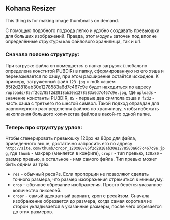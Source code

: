 ## Kohana Resizer

This thing is for making image thumbnails on demand.

С помощью подобного подхода легко и удобно создавать превьюшки для больших изображений. Правда, этот модуль заточен под вполне определённые структуры как файлового хранилища, так и url.

### Сначала поясню структуру:

При загрузке файла он помещается в папку загрузок (глобально определена констнтой PUBDIR) в папку, сформированную из его хэша и переназывается по хэшу, при этом расширение остаётся исходное. К примеру, загруженный файл `123.jpg` с md5 хэшем 85f2d2818ab30e1278583a6d7c467c9e будет находиться по адресу `/uploads/85/f2d2/85f2d2818ab30e1278583a6d7c467c9e.jpg`, где `uploads` - значение константы PUBDIR, `85` - первые два симпола хэша и `f2d2` - часть хэша с третьего по шестой символ. Такой подход оправдан для равномерного распределения файлов по хранилищу, чтобы избежать накопления большого количества файлов в какой-то одной папке.

### Теперь про структуру урлов:

Чтобы сгенерировать превьюшку 120px на 80px для файла, приведенного выше, достаточно запросить его по адресу `http://site.com/thumb/cropr_120x80/85f2d2818ab30e1278583a6d7c467c9e.jpg`, где `thumb` - макрер (меняется в конфиге), `cropr` - тип превью, `120x80` - размер превью, а остальное - имя самого файла. Тип превью может быть одним из трёх:

 * `res` - обычный ресайз. Если пропорции не позволяют сделать точного размера, что размер изображения стремиться к минимуму.
 * `crop` - обычное обрезание изображения. Просто берётся указанное количество пикселей.
 * `cropr` - самый адекватный вариант, кроп с ресайзом. Сначала изображение обрезается до размера, когда самая короткая из сторон укладывается в указанные размеры, после чего обрезается до этих размеров.

